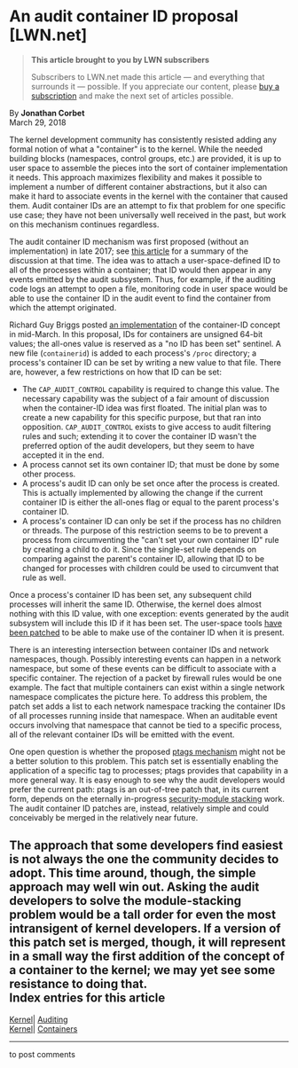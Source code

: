# An audit container ID proposal [LWN.net]

> **This article brought to you by LWN subscribers**
> 
> Subscribers to LWN.net made this article — and everything that surrounds it — possible. If you appreciate our content, please [buy a subscription](/Promo/nst-nag3/subscribe) and make the next set of articles possible. 

By **Jonathan Corbet**  
March 29, 2018 

The kernel development community has consistently resisted adding any formal notion of what a "container" is to the kernel. While the needed building blocks (namespaces, control groups, etc.) are provided, it is up to user space to assemble the pieces into the sort of container implementation it needs. This approach maximizes flexibility and makes it possible to implement a number of different container abstractions, but it also can make it hard to associate events in the kernel with the container that caused them. Audit container IDs are an attempt to fix that problem for one specific use case; they have not been universally well received in the past, but work on this mechanism continues regardless. 

The audit container ID mechanism was first proposed (without an implementation) in late 2017; see [this article](/Articles/740621/) for a summary of the discussion at that time. The idea was to attach a user-space-defined ID to all of the processes within a container; that ID would then appear in any events emitted by the audit subsystem. Thus, for example, if the auditing code logs an attempt to open a file, monitoring code in user space would be able to use the container ID in the audit event to find the container from which the attempt originated. 

Richard Guy Briggs posted [an implementation](/Articles/749551/) of the container-ID concept in mid-March. In this proposal, IDs for containers are unsigned 64-bit values; the all-ones value is reserved as a "no ID has been set" sentinel. A new file (`containerid`) is added to each process's `/proc` directory; a process's container ID can be set by writing a new value to that file. There are, however, a few restrictions on how that ID can be set: 

  * The `CAP_AUDIT_CONTROL` capability is required to change this value. The necessary capability was the subject of a fair amount of discussion when the container-ID idea was first floated. The initial plan was to create a new capability for this specific purpose, but that ran into opposition. `CAP_AUDIT_CONTROL` exists to give access to audit filtering rules and such; extending it to cover the container ID wasn't the preferred option of the audit developers, but they seem to have accepted it in the end. 
  * A process cannot set its own container ID; that must be done by some other process. 
  * A process's audit ID can only be set once after the process is created. This is actually implemented by allowing the change if the current container ID is either the all-ones flag or equal to the parent process's container ID. 
  * A process's container ID can only be set if the process has no children or threads. The purpose of this restriction seems to be to prevent a process from circumventing the "can't set your own container ID" rule by creating a child to do it. Since the single-set rule depends on comparing against the parent's container ID, allowing that ID to be changed for processes with children could be used to circumvent that rule as well. 



Once a process's container ID has been set, any subsequent child processes will inherit the same ID. Otherwise, the kernel does almost nothing with this ID value, with one exception: events generated by the audit subsystem will include this ID if it has been set. The user-space tools [have been patched](/Articles/750330/) to be able to make use of the container ID when it is present. 

There is an interesting intersection between container IDs and network namespaces, though. Possibly interesting events can happen in a network namespace, but some of these events can be difficult to associate with a specific container. The rejection of a packet by firewall rules would be one example. The fact that multiple containers can exist within a single network namespace complicates the picture here. To address this problem, the patch set adds a list to each network namespace tracking the container IDs of all processes running inside that namespace. When an auditable event occurs involving that namespace that cannot be tied to a specific process, all of the relevant container IDs will be emitted with the event. 

One open question is whether the proposed [ptags mechanism](/Articles/741261/) might not be a better solution to this problem. This patch set is essentially enabling the application of a specific tag to processes; ptags provides that capability in a more general way. It is easy enough to see why the audit developers would prefer the current path: ptags is an out-of-tree patch that, in its current form, depends on the eternally in-progress [security-module stacking](/Articles/635771/) work. The audit container ID patches are, instead, relatively simple and could conceivably be merged in the relatively near future. 

The approach that some developers find easiest is not always the one the community decides to adopt. This time around, though, the simple approach may well win out. Asking the audit developers to solve the module-stacking problem would be a tall order for even the most intransigent of kernel developers. If a version of this patch set is merged, though, it will represent in a small way the first addition of the concept of a container to the kernel; we may yet see some resistance to doing that.  
Index entries for this article  
---  
[Kernel](/Kernel/Index)| [Auditing](/Kernel/Index#Auditing)  
[Kernel](/Kernel/Index)| [Containers](/Kernel/Index#Containers)  
  


* * *

to post comments 

